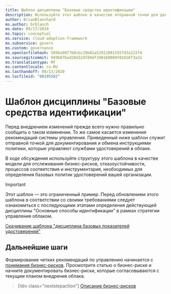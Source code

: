 ```yaml
---
title: Шаблон дисциплины "Базовые средства идентификации"
description: Используйте этот шаблон в качестве отправной точки для документирования и обмена инструкциями политики, которые управляют службами удостоверений в облаке.
author: BrianBlanchard
ms.author: brblanch
ms.date: 09/17/2019
ms.topic: conceptual
ms.service: cloud-adoption-framework
ms.subservice: govern
ms.custom: governance
ms.openlocfilehash: 589ba9877b8cbc29b81a529120911557d3a222f4
ms.sourcegitcommit: 949b87bad28d32df84df190160089f01826f3a31
ms.translationtype: MT
ms.contentlocale: ru-RU
ms.lasthandoff: 08/13/2020
ms.locfileid: "88195582"
---
```

# <a name="identity-baseline-discipline-template"></a>Шаблон дисциплины "Базовые средства идентификации"

Перед внедрением изменений прежде всего нужно правильно сообщить о таком изменении. То же самое касается изменения рекомендаций системы управления. Приведенный ниже шаблон служит отправной точкой для документирования и обмена инструкциями политики, которые управляют службами удостоверений в облаке.

В ходе обсуждения используйте структуру этого шаблона в качестве модели для отслеживания бизнес-рисков, отказоустойчивости, процессов соответствия и инструментария, необходимых для определения базовых политик удостоверений вашей организации.

> [!IMPORTANT]
> Этот шаблон — это ограниченный пример. Перед обновлением этого шаблона в соответствии со своими требованиями следует ознакомиться с последующими этапами определения действующей дисциплины "Основные способы идентификации" в рамках стратегии управления облаком.

[Скачивание шаблона "дисциплина базовых показателей удостоверений"](https://raw.githubusercontent.com/microsoft/CloudAdoptionFramework/master/govern/identity-baseline-discipline-template.docx)

## <a name="next-steps"></a>Дальнейшие шаги

Формирование четких рекомендаций по управлению начинается с [понимания бизнес-рисков](./business-risks.md). Просмотрите статью о бизнес-риске и начните документировать бизнес-риски, которые согласовываются с текущим планом внедрения облака.

> [!div class="nextstepaction"]
> [Описание бизнес-рисков](./business-risks.md)
